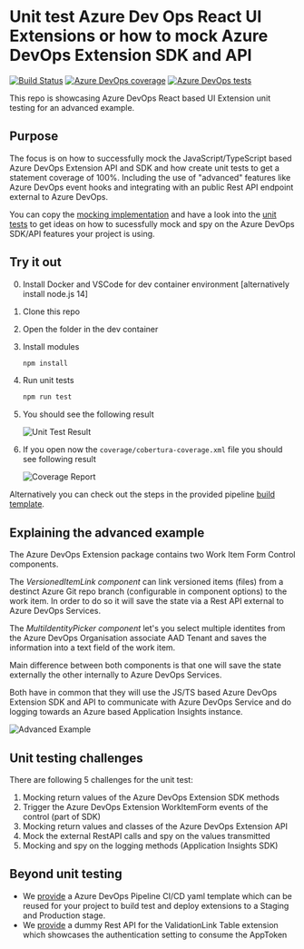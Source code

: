# Unit test Azure Dev Ops React UI Extensions or how to mock Azure DevOps Extension SDK and API

[![Build Status](https://dev.azure.com/h2floh/Azure%20Dev%20Ops%20React%20UI%20Unit%20Testing/_apis/build/status/Build%20and%20Publish?branchName=main&stageName=Build%20Azure%20DevOps%20Extension&label=Extension%20Build)](https://dev.azure.com/h2floh/Azure%20Dev%20Ops%20React%20UI%20Unit%20Testing/_build/latest?definitionId=1&branchName=main)
[![Azure DevOps coverage](https://img.shields.io/azure-devops/coverage/h2floh/%20Azure%20Dev%20Ops%20React%20UI%20Unit%20Testing/48
)](https://dev.azure.com/h2floh/Azure%20Dev%20Ops%20React%20UI%20Unit%20Testing/_build)
[![Azure DevOps tests](https://img.shields.io/azure-devops/tests/h2floh/Azure%20Dev%20Ops%20React%20UI%20Unit%20Testing/48
)](https://dev.azure.com/h2floh/Azure%20Dev%20Ops%20React%20UI%20Unit%20Testing/_build/latest?definitionId=48&branchName=main)

This repo is showcasing Azure DevOps React based UI Extension unit testing for an advanced example.

## Purpose

The focus is on how to successfully mock the JavaScript/TypeScript based Azure DevOps Extension API and SDK
and how create unit tests to get a statement coverage of 100%.
Including the use of "advanced" features like Azure DevOps event hooks and
integrating with an public Rest API endpoint external to Azure DevOps.

You can copy the [mocking implementation](src/__mocks__) and have a look into the [unit tests](src/Tests) to get ideas
on how to sucessfully mock and spy on the Azure DevOps SDK/API features your project is using.

## Try it out

0. Install Docker and VSCode for dev container environment [alternatively install node.js 14]
1. Clone this repo
2. Open the folder in the dev container
3. Install modules

    ```bash
    npm install
    ```

4. Run unit tests

    ```bash
    npm run test
    ```

5. You should see the following result

   ![Unit Test Result](docs/images/unit-test-result.png)

6. If you open now the `coverage/cobertura-coverage.xml` file you should see following result

   ![Coverage Report](docs/images/coverage-report.png)

Alternatively you can check out the steps in the provided pipeline [build template](pipelines/build-extension.yml).

## Explaining the advanced example

The Azure DevOps Extension package contains two Work Item Form Control components.

The _VersionedItemLink component_ can link versioned items (files) from a destinct Azure Git repo branch
(configurable in component options) to the work item.
In order to do so it will save the state via a Rest API external to Azure DevOps Services.

The _MultiIdentityPicker component_ let's you select multiple identites from the Azure DevOps Organisation associate
AAD Tenant and saves the information into a text field of the work item.

Main difference between both components is that one will save the state externally
the other internally to Azure DevOps Services.

Both have in common that they will use the JS/TS based Azure DevOps Extension SDK and API
to communicate with Azure DevOps Service and do logging towards an Azure based Application Insights instance.

![Advanced Example](docs/images/high_level_architecture.png)

## Unit testing challenges

There are following 5 challenges for the unit test:

1. Mocking return values of the Azure DevOps Extension SDK methods
2. Trigger the Azure DevOps Extension WorkItemForm events of the control (part of SDK)
3. Mocking return values and classes of the Azure DevOps Extension API
4. Mock the external RestAPI calls and spy on the values transmitted
5. Mocking and spy on the logging methods (Application Insights SDK)

## Beyond unit testing

- We [provide](pipelines) a Azure DevOps Pipeline CI/CD yaml template which can be reused for your project
to build test and deploy extensions to a Staging and Production stage.
- We [provide](dummyrestapi) a dummy Rest API for the ValidationLink Table extension
which showcases the authentication setting to consume the AppToken

